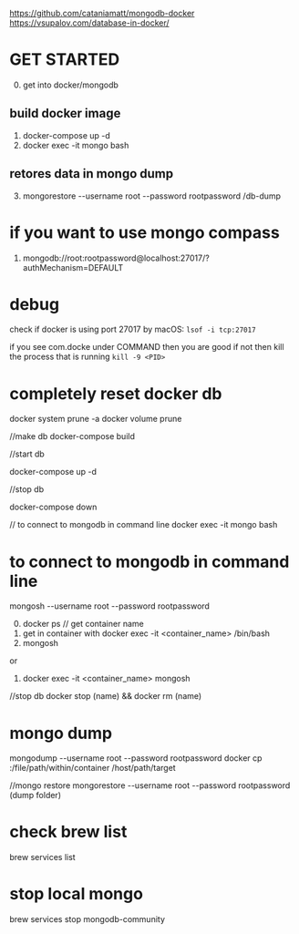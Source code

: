 https://github.com/cataniamatt/mongodb-docker
https://vsupalov.com/database-in-docker/

# GET STARTED
0. get into docker/mongodb
## build docker image
1. docker-compose up -d
2. docker exec -it mongo bash
## retores data in mongo dump
3. mongorestore --username root --password rootpassword /db-dump 


# if you want to use mongo compass
1. mongodb://root:rootpassword@localhost:27017/?authMechanism=DEFAULT


# debug
check if docker is using port 27017 by 
macOS: `lsof -i tcp:27017`

if you see com.docke under COMMAND then you are good if not then kill the process that is running
`kill -9 <PID>`

# completely reset docker db

docker system prune -a
docker volume prune 

//make db
docker-compose build

//start db

docker-compose up -d

//stop db

docker-compose down

// to connect to mongodb in command line
docker exec -it mongo bash

# to connect to mongodb in command line
 mongosh --username root --password rootpassword

0. docker ps // get container name
1. get in container with docker exec -it <container_name> /bin/bash
2. mongosh

or 

1. docker exec -it <container_name> mongosh

//stop db
docker stop (name) && docker rm (name)

# mongo dump
mongodump --username root --password rootpassword
docker cp <containerId>:/file/path/within/container /host/path/target

//mongo restore
mongorestore --username root --password rootpassword (dump folder)

# check brew list
brew services list
# stop local mongo
brew services stop mongodb-community

